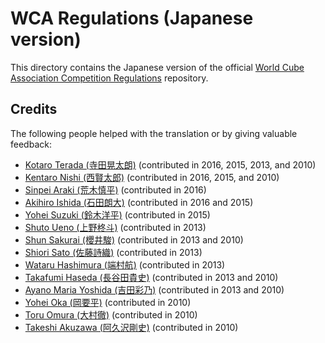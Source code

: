 WCA Regulations (Japanese version)
================================

This directory contains the Japanese version of
the official [World Cube Association Competition Regulations](https://worldcubeassociation.org/regulations/) repository.

Credits
-------

The following people helped with the translation or by giving valuable feedback:

* [Kotaro Terada (寺田晃太朗)](https://www.worldcubeassociation.org/results/p.php?i=2010TERA01) (contributed in 2016, 2015, 2013, and 2010)
* [Kentaro Nishi (西賢太郎)](https://www.worldcubeassociation.org/results/p.php?i=2006NISH01) (contributed in 2016, 2015, and 2010)
* [Sinpei Araki (荒木慎平)](https://www.worldcubeassociation.org/results/p.php?i=2006ARAK01) (contributed in 2016)
* [Akihiro Ishida (石田朗大)](https://www.worldcubeassociation.org/results/p.php?i=2009ISHI01) (contributed in 2016 and 2015)
* [Yohei Suzuki (鈴木洋平)](https://www.worldcubeassociation.org/results/p.php?i=2006SUZU03) (contributed in 2015)
* [Shuto Ueno (上野柊斗)](https://www.worldcubeassociation.org/results/p.php?i=2008UENO01) (contributed in 2013)
* [Shun Sakurai (櫻井駿)](https://www.worldcubeassociation.org/results/p.php?i=2010SAKU01) (contributed in 2013 and 2010)
* [Shiori Sato (佐藤詩織)](https://www.worldcubeassociation.org/results/p.php?i=2013SATO01) (contributed in 2013)
* [Wataru Hashimura (端村航)](https://www.worldcubeassociation.org/results/p.php?i=2008HASH02) (contributed in 2013)
* [Takafumi Haseda (長谷田貴史)](https://www.worldcubeassociation.org/results/p.php?i=2006HASE01) (contributed in 2013 and 2010)
* [Ayano Maria Yoshida (吉田彩乃)](https://www.worldcubeassociation.org/results/p.php?i=2009YOSH01) (contributed in 2013 and 2010)
* [Yohei Oka (岡要平)](https://www.worldcubeassociation.org/results/p.php?i=2006OKAY01) (contributed in 2010)
* [Toru Omura (大村徹)](https://www.worldcubeassociation.org/results/p.php?i=2008OMUR01) (contributed in 2010)
* [Takeshi Akuzawa (阿久沢剛史)](https://www.worldcubeassociation.org/results/p.php?i=2005AKUZ01) (contributed in 2010)
